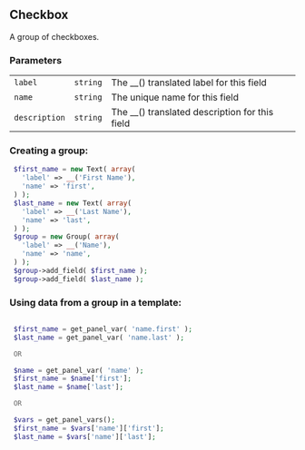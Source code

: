 ## Checkbox

A group of checkboxes.

### Parameters

||||
|---|---|---|
| `label`       | `string` | The __() translated label for this field       |
| `name`        | `string` | The unique name for this field                 |
| `description` | `string` | The __() translated description for this field |

### Creating a group:
```php
 $first_name = new Text( array(
   'label' => __('First Name'),
   'name' => 'first',
 ) );
 $last_name = new Text( array(
   'label' => __('Last Name'),
   'name' => 'last',
 ) );
 $group = new Group( array(
   'label' => __('Name'),
   'name' => 'name',
 ) );
 $group->add_field( $first_name );
 $group->add_field( $last_name );
```
### Using data from a group in a template:

```php

 $first_name = get_panel_var( 'name.first' );
 $last_name = get_panel_var( 'name.last' );

 OR

 $name = get_panel_var( 'name' );
 $first_name = $name['first'];
 $last_name = $name['last'];

 OR

 $vars = get_panel_vars();
 $first_name = $vars['name']['first'];
 $last_name = $vars['name']['last'];
```